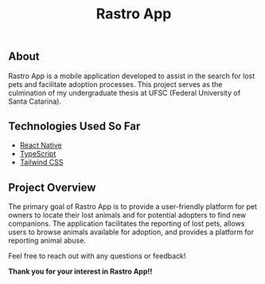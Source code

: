 <!DOCTYPE html>
<html lang="en">

<head>
  <meta charset="UTF-8">
  <meta name="viewport" content="width=device-width, initial-scale=1.0">
</head>

<body>

  <header>
    <h1>Rastro App</h1>
  </header>

  <section>
    <h2>About</h2>
    <p>Rastro App is a mobile application developed to assist in the search for lost pets and facilitate adoption processes. This project serves as the culmination of my undergraduate thesis at UFSC (Federal University of Santa Catarina).</p>
  </section>

  <section>
    <h2>Technologies Used So Far</h2>
    <ul>
      <li><a href="https://reactnative.dev/">React Native</a></li>
      <li><a href="https://www.typescriptlang.org/">TypeScript</a></li>
      <li><a href="https://tailwindcss.com/">Tailwind CSS</a></li>
    </ul>
  </section>

  <section>
    <h2>Project Overview</h2>
    <p>The primary goal of Rastro App is to provide a user-friendly platform for pet owners to locate their lost animals and for potential adopters to find new companions. The application facilitates the reporting of lost pets, allows users to browse animals available for adoption, and provides a platform for reporting animal abuse.</p>
  </section>

  <footer>
    <p>Feel free to reach out with any questions or feedback!</p>
    <p><strong>Thank you for your interest in Rastro App!!</strong></p>
  </footer>

</body>

</html>